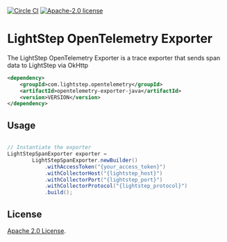 [![Circle CI](https://circleci.com/gh/lightstep/opentelemetry-exporter-java.svg?style=shield)](https://circleci.com/gh/lightstep/opentelemetry-exporter-java) [![Apache-2.0 license](https://img.shields.io/badge/license-Apache%202.0-blue.svg)](https://opensource.org/licenses/Apache-2.0)

# LightStep OpenTelemetry Exporter

The LightStep OpenTelemetry Exporter is a trace exporter that sends span data to LightStep via OkHttp

```xml
<dependency>
    <groupId>com.lightstep.opentelemetry</groupId>
    <artifactId>opentelemetry-exporter-java</artifactId>
    <version>VERSION</version>
</dependency>
```

## Usage
```java

// Instantiate the exporter
LightStepSpanExporter exporter =
        LightStepSpanExporter.newBuilder()
            .withAccessToken("{your_access_token}")
            .withCollectorHost("{lightstep_host}")
            .withCollectorPort("{lightstep_port}")
            .withCollectorProtocol("{lightstep_protocol}")
            .build();
```

## License

[Apache 2.0 License](./LICENSE).
